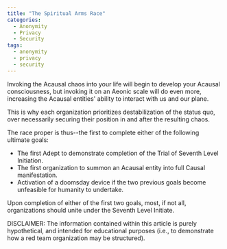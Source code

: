 ```yaml
---
title: "The Spiritual Arms Race"
categories:
  - Anonymity
  - Privacy
  - Security
tags:
  - anonymity
  - privacy
  - security
---
```


Invoking the Acausal chaos into your life will begin to develop your Acausal consciousness,
but invoking it on an Aeonic scale will do even more,
increasing the Acausal entities' ability to interact with us and our plane.

This is why each organization prioritizes destabilization of the status quo,
over necessarily securing their position in and after the resulting chaos.

The race proper is thus--the first to complete either of the following ultimate goals:
- The first Adept to demonstrate completion of the Trial of Seventh Level Initiation.
- The first organization to summon an Acausal entity into full Causal manifestation.
- Activation of a doomsday device if the two previous goals become unfeasible for humanity to undertake.

Upon completion of either of the first two goals,
most, if not all, organizations should unite under the Seventh Level Initiate.



DISCLAIMER:
The information contained within this article is purely hypothetical,
and intended for educational purposes
(i.e., to demonstrate how a red team organization may be structured).
